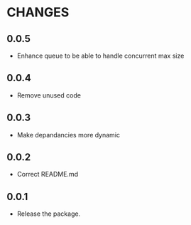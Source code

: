# CHANGES

## 0.0.5

- Enhance queue to be able to handle concurrent max size

## 0.0.4

- Remove unused code

## 0.0.3

- Make depandancies more dynamic

## 0.0.2

- Correct README.md

## 0.0.1

- Release the package.
